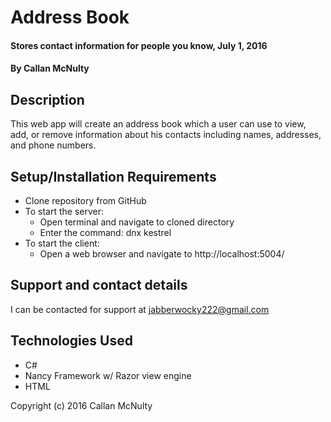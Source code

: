 # Address Book

#### Stores contact information for people you know, July 1, 2016

#### By Callan McNulty

## Description

This web app will create an address book which a user can use to view, add, or remove information about his contacts including names, addresses, and phone numbers.

## Setup/Installation Requirements

* Clone repository from GitHub
* To start the server:
  * Open terminal and navigate to cloned directory
  * Enter the command: dnx kestrel
* To start the client:
  * Open a web browser and navigate to http://localhost:5004/

## Support and contact details

I can be contacted for support at jabberwocky222@gmail.com

## Technologies Used

* C#
* Nancy Framework w/ Razor view engine
* HTML

Copyright (c) 2016 Callan McNulty
